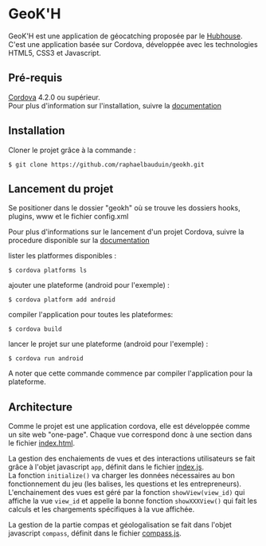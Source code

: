 # GeoK'H
GeoK'H est une application de géocatching proposée par le [Hubhouse](http://www.univ-lille1.fr/etudes/hubhouse).
C'est une application basée sur Cordova, développée avec les technologies HTML5, CSS3 et Javascript.

## Pré-requis
[Cordova](http://www.cordova.apache.org) 4.2.0 ou supérieur.   
Pour plus d'information sur l'installation, suivre la [documentation](http://cordova.apache.org/docs/en/4.0.0/guide_cli_index.md.html#The%20Command-Line%20Interface)

## Installation
Cloner le projet grâce à la commande :

    $ git clone https://github.com/raphaelbauduin/geokh.git

## Lancement du projet
Se positioner dans le dossier "geokh" où se trouve les dossiers hooks, plugins, www et le fichier config.xml

Pour plus d'informations sur le lancement d'un projet Cordova, suivre la procedure disponible sur la [documentation](http://cordova.apache.org/docs/en/4.0.0/guide_cli_index.md.html#The%20Command-Line%20Interface)

lister les platformes disponibles :

    $ cordova platforms ls

ajouter une plateforme (android pour l'exemple) : 

    $ cordova platform add android
    
compiler l'application pour toutes les plateformes:

    $ cordova build

lancer le projet sur une plateforme (android pour l'exemple) : 

    $ cordova run android
    
A noter que cette commande commence par compiler l'application pour la plateforme.

## Architecture
Comme le projet est une application cordova, elle est développée comme un site web "one-page". Chaque vue correspond donc à une section dans le fichier [index.html](https://github.com/raphaelbauduin/geokh/blob/master/geokh/www/index.html).

La gestion des enchaiements de vues et des interactions utilisateurs se fait grâce à l'objet javascript `app`, définit dans le fichier [index.js](https://github.com/raphaelbauduin/geokh/blob/master/geokh/www/js/index.js).  
La fonction `initialize()` va charger les données nécessaires au bon fonctionnement du jeu (les balises, les questions et les entrepreneurs).  
L'enchainement des vues est géré par la fonction `showView(view_id)` qui affiche la vue `view_id` et appelle la bonne fonction `showXXXView()` qui fait les calculs et les chargements spécifiques à la vue affichée.  

La gestion de la partie compas et géologalisation se fait dans l'objet javascript `compass`, définit dans le fichier [compass.js](https://github.com/raphaelbauduin/geokh/blob/master/geokh/www/js/compass.js).
